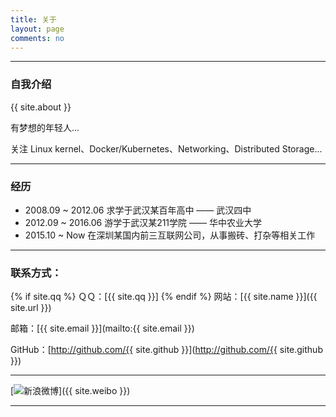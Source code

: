```yaml
---
title: 关于
layout: page
comments: no
---
```


---

### 自我介绍

{{ site.about }}

有梦想的年轻人...

关注 Linux kernel、Docker/Kubernetes、Networking、Distributed Storage...


---

### 经历

* 2008.09 ~ 2012.06 求学于武汉某百年高中 —— 武汉四中
* 2012.09 ~ 2016.06 游学于武汉某211学院 —— 华中农业大学
* 2015.10 ~ Now     在深圳某国内前三互联网公司，从事搬砖、打杂等相关工作


---

### 联系方式：

{% if site.qq %}
ＱＱ：[{{ site.qq }}]
{% endif %}
网站：[{{ site.name }}]({{ site.url }})

邮箱：[{{ site.email }}](mailto:{{ site.email }})

GitHub：[http://github.com/{{ site.github }}](http://github.com/{{ site.github }})

----

[![新浪微博](http://service.t.sina.com.cn/widget/qmd/6049751054/02345c5a/1.png)]({{ site.weibo }})

----
